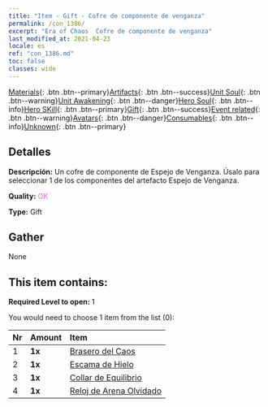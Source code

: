 ```yaml
---
title: "Item - Gift - Cofre de componente de venganza"
permalink: /con_1386/
excerpt: "Era of Chaos  Cofre de componente de venganza"
last_modified_at: 2021-04-23
locale: es
ref: "con_1386.md"
toc: false
classes: wide
---
```

 [Materials](/ItemsES/){: .btn .btn--primary}[Artifacts](/ItemsES/Artifacts/){: .btn .btn--success}[Unit Soul](/ItemsES/UnitSoul/){: .btn .btn--warning}[Unit Awakening](/ItemsES/UnitAwakening/){: .btn .btn--danger}[Hero Soul](/ItemsES/HeroSoul/){: .btn .btn--info}[Hero SKill](/ItemsES/HeroSkill/){: .btn .btn--primary}[Gift](/ItemsES/Gift/){: .btn .btn--success}[Event related](/ItemsES/Events/){: .btn .btn--warning}[Avatars](/ItemsES/Avatars/){: .btn .btn--danger}[Consumables](/ItemsES/Consumables/){: .btn .btn--info}[Unknown](/ItemsES/Unknown/){: .btn .btn--primary}

## Detalles
 **Descripción:** Un cofre de componente de Espejo de Venganza. Úsalo para seleccionar 1 de los componentes del artefacto Espejo de Venganza.

 **Quality:** <span style="color: #DA70D6">OK</span>

 **Type:** Gift

## Gather

  None

## This item contains:

 **Required Level to open:** 1

 You would need to choose 1 item from the list (0):

  | Nr | Amount |     Item    |
  |:---|:-------|:------------|
  | 1 |  **1x** | [Brasero del Caos](/ItemsES/art_140/) |  | 
  | 2 |  **1x** | [Escama de Hielo](/ItemsES/art_141/) |  | 
  | 3 |  **1x** | [Collar de Equilibrio](/ItemsES/art_142/) |  | 
  | 4 |  **1x** | [Reloj de Arena Olvidado](/ItemsES/art_143/) |  | 
